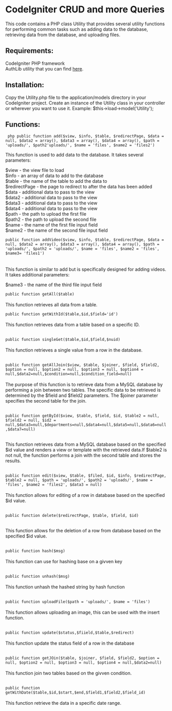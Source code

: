 # CodeIgniter CRUD and more Queries 
This code contains a PHP class Utility that provides several utility functions for performing common tasks such as adding data to the database, retrieving data from the database, and uploading files.

## Requirements:
CodeIgniter PHP framework <br>
AuthLib utility that you can find [here](http://example.com/ "Title").
## Installation:
Copy the Utility.php file to the application/models directory in your CodeIgniter project.
Create an instance of the Utility class in your controller or wherever you want to use it. Example: $this->load->model('Utility');

## Functions:
``` php public function add($view, $info, $table, $redirectPage, $data = null, $data2 = array(), $data3 = array(), $data4 = array(), $path = 'uploads/', $path2'uploads/', $name = 'files', $name2 = 'files2')```

This function is used to add data to the database. It takes several parameters:

$view - the view file to load <br> 
$info - an array of data to add to the database      <br>
$table - the name of the table to add the data to <br>
$redirectPage - the page to redirect to after the data has been added <br>
$data - additional data to pass to the view <br>
$data2 - additional data to pass to the view <br>
$data3 - additional data to pass to the view <br>
$data4 - additional data to pass to the view <br>
$path - the path to upload the first file <br>
$path2 - the path to upload the second file <br>
$name - the name of the first file input field <br>
$name2 - the name of the second file input field <br>

`public function addVideo($view, $info, $table, $redirectPage, $data = null, $data2 = array(), $data3 = array(), $data4 = array(), $path = 'uploads/', $path2 = 'uploads/', $name = 'files', $name2 = 'files', $name3= 'files1')`      <br> <br>                                       
This function is similar to add but is specifically designed for adding videos. It takes additional parameters: 

$name3 - the name of the third file input field <br>

`public function getAll($table)` <br> <br>
This function retrieves all data from a table. <br>

`public function getWithId($table,$id,$field='id')` <br><br>
This function retrieves data from a table based on a specific ID. <br><br>

`public function singleGet($table,$id,$field,$nuid)` <br><br>
This function retrieves a single value from a row in the database.  <br><br>

`public function getAllJoin($view, $table, $joiner, $field, $field2, $option = null, $option2 = null, $option3 = null, $option4 = null,$data2=null,$condition=null,$condition_field=null)` <br><br>
The purpose of this function is to retrieve data from a MySQL database by performing a join between two tables. The specific data to be retrieved is determined by the $field and $field2 parameters. The $joiner parameter specifies the second table for the join. <br><br>

`public function getById($view, $table, $field, $id, $table2 = null, $field2 = null, $id2 = null,$data3=null,$departments=null,$data4=null,$data5=null,$data6=null,$data7=null)`<br><br>

This function retrieves data from a MySQL database based on the specified $id value and renders a view or template with the retrieved data.If $table2 is not null, the function performs a join with the second table and stores the results. <br><br>

`public function edit($view, $table, $filed, $id, $info, $redirectPage, $table2 = null, $path = 'uploads/', $path2 = 'uploads/', $name = 'files', $name2 = 'files2', $data3 = null)` <br><br>
This function allows for editing of a row in database based on the specified $id value.  <br><br>


`public function delete($redirectPage, $table, $field, $id)` <br><br>

This function  allows for the deletion of a row from database based on the specified $id value. <br><br>


`public function hash($msg)`  <br><br>
This function can use for hashing base on a givven key  <br><br>

`public function unhash($msg)` <br><br>
This function unhash the hashed string by hash function  <br><br>

`public function uploadFile($path = 'uploads/', $name = 'files')` <br><br>
This function allows uploading an image, this can be used with the insert function. <br><br>

`public function update($status,$fiield,$table,$redirect)` <br><br>
This function update the status field of a row in the database <br><br>

`public function getJOin($table, $joiner, $field, $field2, $option = null, $option2 = null, $option3 = null, $option4 = null,$data2=null)` <br><br>
This function join two tables based on the givven condition. <br><br>

`public function getWithDate($table,$id,$start,$end,$field1,$field2,$field_id)` <br><br>
This function retrieve the data in a specific date range. <br><br>




